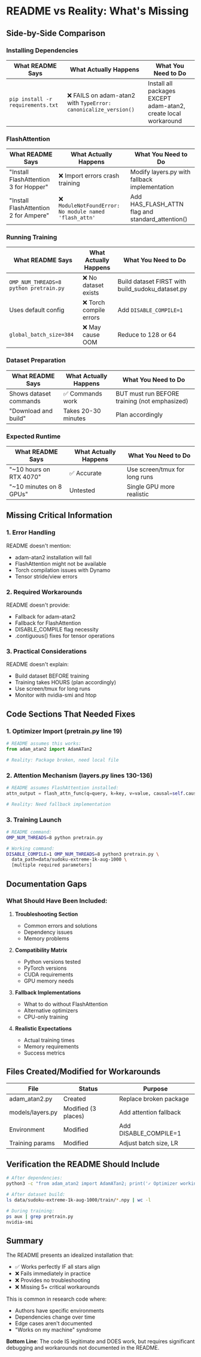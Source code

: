 # README vs Reality: What's Missing

## Side-by-Side Comparison

### Installing Dependencies

| What README Says | What Actually Happens | What You Need to Do |
|-----------------|----------------------|---------------------|
| `pip install -r requirements.txt` | ❌ FAILS on adam-atan2 with `TypeError: canonicalize_version()` | Install all packages EXCEPT adam-atan2, create local workaround |

### FlashAttention

| What README Says | What Actually Happens | What You Need to Do |
|-----------------|----------------------|---------------------|
| "Install FlashAttention 3 for Hopper" | ❌ Import errors crash training | Modify layers.py with fallback implementation |
| "Install FlashAttention 2 for Ampere" | ❌ `ModuleNotFoundError: No module named 'flash_attn'` | Add HAS_FLASH_ATTN flag and standard_attention() |

### Running Training

| What README Says | What Actually Happens | What You Need to Do |
|-----------------|----------------------|---------------------|
| `OMP_NUM_THREADS=8 python pretrain.py` | ❌ No dataset exists | Build dataset FIRST with build_sudoku_dataset.py |
| Uses default config | ❌ Torch compile errors | Add `DISABLE_COMPILE=1` |
| `global_batch_size=384` | ❌ May cause OOM | Reduce to 128 or 64 |

### Dataset Preparation

| What README Says | What Actually Happens | What You Need to Do |
|-----------------|----------------------|---------------------|
| Shows dataset commands | ✅ Commands work | BUT must run BEFORE training (not emphasized) |
| "Download and build" | Takes 20-30 minutes | Plan accordingly |

### Expected Runtime

| What README Says | What Actually Happens | What You Need to Do |
|-----------------|----------------------|---------------------|
| "~10 hours on RTX 4070" | ✅ Accurate | Use screen/tmux for long runs |
| "~10 minutes on 8 GPUs" | Untested | Single GPU more realistic |

## Missing Critical Information

### 1. Error Handling
README doesn't mention:
- adam-atan2 installation will fail
- FlashAttention might not be available
- Torch compilation issues with Dynamo
- Tensor stride/view errors

### 2. Required Workarounds
README doesn't provide:
- Fallback for adam-atan2
- Fallback for FlashAttention
- DISABLE_COMPILE flag necessity
- .contiguous() fixes for tensor operations

### 3. Practical Considerations
README doesn't explain:
- Build dataset BEFORE training
- Training takes HOURS (plan accordingly)
- Use screen/tmux for long runs
- Monitor with nvidia-smi and htop

## Code Sections That Needed Fixes

### 1. Optimizer Import (pretrain.py line 19)
```python
# README assumes this works:
from adam_atan2 import AdamATan2  

# Reality: Package broken, need local file
```

### 2. Attention Mechanism (layers.py lines 130-136)
```python
# README assumes FlashAttention installed:
attn_output = flash_attn_func(q=query, k=key, v=value, causal=self.causal)

# Reality: Need fallback implementation
```

### 3. Training Launch
```bash
# README command:
OMP_NUM_THREADS=8 python pretrain.py

# Working command:
DISABLE_COMPILE=1 OMP_NUM_THREADS=8 python3 pretrain.py \
  data_path=data/sudoku-extreme-1k-aug-1000 \
  [multiple required parameters]
```

## Documentation Gaps

### What Should Have Been Included:

1. **Troubleshooting Section**
   - Common errors and solutions
   - Dependency issues
   - Memory problems

2. **Compatibility Matrix**
   - Python versions tested
   - PyTorch versions
   - CUDA requirements
   - GPU memory needs

3. **Fallback Implementations**
   - What to do without FlashAttention
   - Alternative optimizers
   - CPU-only training

4. **Realistic Expectations**
   - Actual training times
   - Memory requirements
   - Success metrics

## Files Created/Modified for Workarounds

| File | Status | Purpose |
|------|--------|---------|
| adam_atan2.py | Created | Replace broken package |
| models/layers.py | Modified (3 places) | Add attention fallback |
| Environment | Modified | Add DISABLE_COMPILE=1 |
| Training params | Modified | Adjust batch size, LR |

## Verification the README Should Include

```bash
# After dependencies:
python3 -c "from adam_atan2 import AdamATan2; print('✓ Optimizer working')"

# After dataset build:
ls data/sudoku-extreme-1k-aug-1000/train/*.npy | wc -l

# During training:
ps aux | grep pretrain.py
nvidia-smi
```

## Summary

The README presents an idealized installation that:
- ✅ Works perfectly IF all stars align
- ❌ Fails immediately in practice
- ❌ Provides no troubleshooting
- ❌ Missing 5+ critical workarounds

This is common in research code where:
- Authors have specific environments
- Dependencies change over time  
- Edge cases aren't documented
- "Works on my machine" syndrome

**Bottom Line**: The code IS legitimate and DOES work, but requires significant debugging and workarounds not documented in the README.